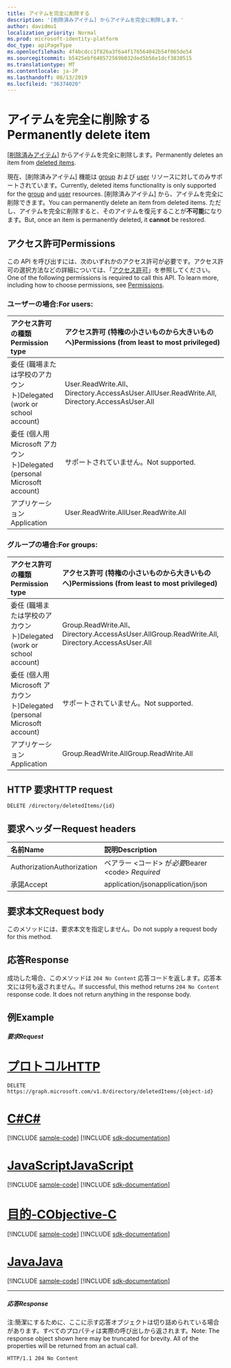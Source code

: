 ```yaml
---
title: アイテムを完全に削除する
description: '[削除済みアイテム] からアイテムを完全に削除します。'
author: davidmu1
localization_priority: Normal
ms.prod: microsoft-identity-platform
doc_type: apiPageType
ms.openlocfilehash: 4f4bcdcc1f826a3f6a4f176564042b54f065de54
ms.sourcegitcommit: b5425ebf648572569b032ded5b56e1dcf3830515
ms.translationtype: MT
ms.contentlocale: ja-JP
ms.lasthandoff: 08/13/2019
ms.locfileid: "36374020"
---
```

# <a name="permanently-delete-item"></a><span data-ttu-id="a866a-103">アイテムを完全に削除する</span><span class="sxs-lookup"><span data-stu-id="a866a-103">Permanently delete item</span></span>

<span data-ttu-id="a866a-104">[[削除済みアイテム]](../resources/directory.md) からアイテムを完全に削除します。</span><span class="sxs-lookup"><span data-stu-id="a866a-104">Permanently deletes an item from [deleted items](../resources/directory.md).</span></span>

<span data-ttu-id="a866a-105">現在、[削除済みアイテム] 機能は [group](../resources/group.md) および [user](../resources/user.md) リソースに対してのみサポートされています。</span><span class="sxs-lookup"><span data-stu-id="a866a-105">Currently, deleted items functionality is only supported for the [group](../resources/group.md) and [user](../resources/user.md) resources.</span></span> <span data-ttu-id="a866a-106">[削除済みアイテム] から、アイテムを完全に削除できます。</span><span class="sxs-lookup"><span data-stu-id="a866a-106">You can permanently delete an item from deleted items.</span></span> <span data-ttu-id="a866a-107">ただし、アイテムを完全に削除すると、そのアイテムを復元することが**不可能**になります。</span><span class="sxs-lookup"><span data-stu-id="a866a-107">But, once an item is permanently deleted, it **cannot** be restored.</span></span>

## <a name="permissions"></a><span data-ttu-id="a866a-108">アクセス許可</span><span class="sxs-lookup"><span data-stu-id="a866a-108">Permissions</span></span>
<span data-ttu-id="a866a-p102">この API を呼び出すには、次のいずれかのアクセス許可が必要です。アクセス許可の選択方法などの詳細については、「[アクセス許可](/graph/permissions-reference)」を参照してください。</span><span class="sxs-lookup"><span data-stu-id="a866a-p102">One of the following permissions is required to call this API. To learn more, including how to choose permissions, see [Permissions](/graph/permissions-reference).</span></span>

### <a name="for-users"></a><span data-ttu-id="a866a-111">ユーザーの場合:</span><span class="sxs-lookup"><span data-stu-id="a866a-111">For users:</span></span>

|<span data-ttu-id="a866a-112">アクセス許可の種類</span><span class="sxs-lookup"><span data-stu-id="a866a-112">Permission type</span></span>      | <span data-ttu-id="a866a-113">アクセス許可 (特権の小さいものから大きいものへ)</span><span class="sxs-lookup"><span data-stu-id="a866a-113">Permissions (from least to most privileged)</span></span>              |
|:--------------------|:---------------------------------------------------------|
|<span data-ttu-id="a866a-114">委任 (職場または学校のアカウント)</span><span class="sxs-lookup"><span data-stu-id="a866a-114">Delegated (work or school account)</span></span> | <span data-ttu-id="a866a-115">User.ReadWrite.All、Directory.AccessAsUser.All</span><span class="sxs-lookup"><span data-stu-id="a866a-115">User.ReadWrite.All, Directory.AccessAsUser.All</span></span> |
|<span data-ttu-id="a866a-116">委任 (個人用 Microsoft アカウント)</span><span class="sxs-lookup"><span data-stu-id="a866a-116">Delegated (personal Microsoft account)</span></span> | <span data-ttu-id="a866a-117">サポートされていません。</span><span class="sxs-lookup"><span data-stu-id="a866a-117">Not supported.</span></span> |
|<span data-ttu-id="a866a-118">アプリケーション</span><span class="sxs-lookup"><span data-stu-id="a866a-118">Application</span></span> | <span data-ttu-id="a866a-119">User.ReadWrite.All</span><span class="sxs-lookup"><span data-stu-id="a866a-119">User.ReadWrite.All</span></span> |

### <a name="for-groups"></a><span data-ttu-id="a866a-120">グループの場合:</span><span class="sxs-lookup"><span data-stu-id="a866a-120">For groups:</span></span>

|<span data-ttu-id="a866a-121">アクセス許可の種類</span><span class="sxs-lookup"><span data-stu-id="a866a-121">Permission type</span></span>      | <span data-ttu-id="a866a-122">アクセス許可 (特権の小さいものから大きいものへ)</span><span class="sxs-lookup"><span data-stu-id="a866a-122">Permissions (from least to most privileged)</span></span>              |
|:--------------------|:---------------------------------------------------------|
|<span data-ttu-id="a866a-123">委任 (職場または学校のアカウント)</span><span class="sxs-lookup"><span data-stu-id="a866a-123">Delegated (work or school account)</span></span> | <span data-ttu-id="a866a-124">Group.ReadWrite.All、Directory.AccessAsUser.All</span><span class="sxs-lookup"><span data-stu-id="a866a-124">Group.ReadWrite.All, Directory.AccessAsUser.All</span></span> |
|<span data-ttu-id="a866a-125">委任 (個人用 Microsoft アカウント)</span><span class="sxs-lookup"><span data-stu-id="a866a-125">Delegated (personal Microsoft account)</span></span> | <span data-ttu-id="a866a-126">サポートされていません。</span><span class="sxs-lookup"><span data-stu-id="a866a-126">Not supported.</span></span>    |
|<span data-ttu-id="a866a-127">アプリケーション</span><span class="sxs-lookup"><span data-stu-id="a866a-127">Application</span></span> | <span data-ttu-id="a866a-128">Group.ReadWrite.All</span><span class="sxs-lookup"><span data-stu-id="a866a-128">Group.ReadWrite.All</span></span> |

## <a name="http-request"></a><span data-ttu-id="a866a-129">HTTP 要求</span><span class="sxs-lookup"><span data-stu-id="a866a-129">HTTP request</span></span>
<!-- { "blockType": "ignored" } -->
```http
DELETE /directory/deletedItems/{id}
```
## <a name="request-headers"></a><span data-ttu-id="a866a-130">要求ヘッダー</span><span class="sxs-lookup"><span data-stu-id="a866a-130">Request headers</span></span>
| <span data-ttu-id="a866a-131">名前</span><span class="sxs-lookup"><span data-stu-id="a866a-131">Name</span></span>       | <span data-ttu-id="a866a-132">説明</span><span class="sxs-lookup"><span data-stu-id="a866a-132">Description</span></span>|
|:---------------|:----------|
| <span data-ttu-id="a866a-133">Authorization</span><span class="sxs-lookup"><span data-stu-id="a866a-133">Authorization</span></span>  | <span data-ttu-id="a866a-134">ベアラー &lt;コード&gt; が*必要*</span><span class="sxs-lookup"><span data-stu-id="a866a-134">Bearer &lt;code&gt; *Required*</span></span>|
| <span data-ttu-id="a866a-135">承諾</span><span class="sxs-lookup"><span data-stu-id="a866a-135">Accept</span></span>  | <span data-ttu-id="a866a-136">application/json</span><span class="sxs-lookup"><span data-stu-id="a866a-136">application/json</span></span> |

## <a name="request-body"></a><span data-ttu-id="a866a-137">要求本文</span><span class="sxs-lookup"><span data-stu-id="a866a-137">Request body</span></span>
<span data-ttu-id="a866a-138">このメソッドには、要求本文を指定しません。</span><span class="sxs-lookup"><span data-stu-id="a866a-138">Do not supply a request body for this method.</span></span>

## <a name="response"></a><span data-ttu-id="a866a-139">応答</span><span class="sxs-lookup"><span data-stu-id="a866a-139">Response</span></span>

<span data-ttu-id="a866a-p103">成功した場合、このメソッドは `204 No Content` 応答コードを返します。応答本文には何も返されません。</span><span class="sxs-lookup"><span data-stu-id="a866a-p103">If successful, this method returns `204 No Content` response code. It does not return anything in the response body.</span></span>

## <a name="example"></a><span data-ttu-id="a866a-142">例</span><span class="sxs-lookup"><span data-stu-id="a866a-142">Example</span></span>
##### <a name="request"></a><span data-ttu-id="a866a-143">要求</span><span class="sxs-lookup"><span data-stu-id="a866a-143">Request</span></span>


# <a name="httptabhttp"></a>[<span data-ttu-id="a866a-144">プロトコル</span><span class="sxs-lookup"><span data-stu-id="a866a-144">HTTP</span></span>](#tab/http)
<!-- {
  "blockType": "request",
  "name": "delete_directory"
}-->
```http
DELETE https://graph.microsoft.com/v1.0/directory/deletedItems/{object-id}
```
# <a name="ctabcsharp"></a>[<span data-ttu-id="a866a-145">C#</span><span class="sxs-lookup"><span data-stu-id="a866a-145">C#</span></span>](#tab/csharp)
[!INCLUDE [sample-code](../includes/snippets/csharp/delete-directory-csharp-snippets.md)]
[!INCLUDE [sdk-documentation](../includes/snippets/snippets-sdk-documentation-link.md)]

# <a name="javascripttabjavascript"></a>[<span data-ttu-id="a866a-146">JavaScript</span><span class="sxs-lookup"><span data-stu-id="a866a-146">JavaScript</span></span>](#tab/javascript)
[!INCLUDE [sample-code](../includes/snippets/javascript/delete-directory-javascript-snippets.md)]
[!INCLUDE [sdk-documentation](../includes/snippets/snippets-sdk-documentation-link.md)]

# <a name="objective-ctabobjc"></a>[<span data-ttu-id="a866a-147">目的-C</span><span class="sxs-lookup"><span data-stu-id="a866a-147">Objective-C</span></span>](#tab/objc)
[!INCLUDE [sample-code](../includes/snippets/objc/delete-directory-objc-snippets.md)]
[!INCLUDE [sdk-documentation](../includes/snippets/snippets-sdk-documentation-link.md)]

# <a name="javatabjava"></a>[<span data-ttu-id="a866a-148">Java</span><span class="sxs-lookup"><span data-stu-id="a866a-148">Java</span></span>](#tab/java)
[!INCLUDE [sample-code](../includes/snippets/java/delete-directory-java-snippets.md)]
[!INCLUDE [sdk-documentation](../includes/snippets/snippets-sdk-documentation-link.md)]

---

##### <a name="response"></a><span data-ttu-id="a866a-149">応答</span><span class="sxs-lookup"><span data-stu-id="a866a-149">Response</span></span>
<span data-ttu-id="a866a-p104">注:簡潔にするために、ここに示す応答オブジェクトは切り詰められている場合があります。すべてのプロパティは実際の呼び出しから返されます。</span><span class="sxs-lookup"><span data-stu-id="a866a-p104">Note: The response object shown here may be truncated for brevity. All of the properties will be returned from an actual call.</span></span>
<!-- {
  "blockType": "response",
  "truncated": true
} -->
```http
HTTP/1.1 204 No Content
```

<!-- uuid: 8fcb5dbc-d5aa-4681-8e31-b001d5168d79
2015-10-25 14:57:30 UTC -->
<!-- {
  "type": "#page.annotation",
  "description": "Delete directory",
  "keywords": "",
  "section": "documentation",
  "tocPath": "",
  "suppressions": [
  ]
}-->
